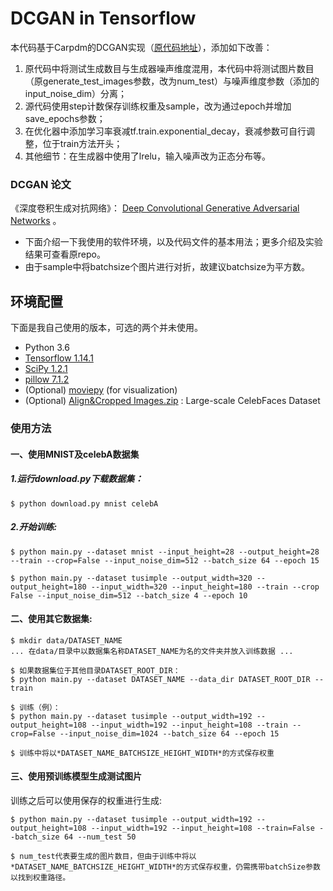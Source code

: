 # DCGAN in Tensorflow

本代码基于Carpdm的DCGAN实现（[原代码地址](https://github.com/carpedm20/DCGAN-tensorflow)），添加如下改善：

1. 原代码中将测试生成数目与生成器噪声维度混用，本代码中将测试图片数目（原generate_test_images参数，改为num_test）与噪声维度参数（添加的input_noise_dim）分离；
2. 源代码使用step计数保存训练权重及sample，改为通过epoch并增加save_epochs参数；
3. 在优化器中添加学习率衰减tf.train.exponential_decay，衰减参数可自行调整，位于train方法开头；
4. 其他细节：在生成器中使用了lrelu，输入噪声改为正态分布等。



### DCGAN 论文

《深度卷积生成对抗网络》： [Deep Convolutional Generative Adversarial Networks](http://arxiv.org/abs/1511.06434) 。







- 下面介绍一下我使用的软件环境，以及代码文件的基本用法；更多介绍及实验结果可查看原repo。
- 由于sample中将batchsize个图片进行对折，故建议batchsize为平方数。




## 环境配置

下面是我自己使用的版本，可选的两个并未使用。

- Python 3.6
- [Tensorflow 1.14.1](https://github.com/tensorflow/tensorflow/tree/r1.14)
- [SciPy 1.2.1](http://www.scipy.org/install.html)
- [pillow 7.1.2](https://github.com/python-pillow/Pillow)
- (Optional) [moviepy](https://github.com/Zulko/moviepy) (for visualization)
- (Optional) [Align&Cropped Images.zip](http://mmlab.ie.cuhk.edu.hk/projects/CelebA.html) : Large-scale CelebFaces Dataset





### 使用方法

#### 一、使用MNIST及celebA数据集

##### 1.运行download.py下载数据集：

    $ python download.py mnist celebA

##### 2.开始训练:

    $ python main.py --dataset mnist --input_height=28 --output_height=28 --train --crop=False --input_noise_dim=512 --batch_size 64 --epoch 15
    
    $ python main.py --dataset tusimple --output_width=320 --output_height=180 --input_width=320 --input_height=180 --train --crop False --input_noise_dim=512 --batch_size 4 --epoch 10

#### 二、使用其它数据集:

    $ mkdir data/DATASET_NAME
    ... 在data/目录中以数据集名称DATASET_NAME为名的文件夹并放入训练数据 ...
    
    $ 如果数据集位于其他目录DATASET_ROOT_DIR：
    $ python main.py --dataset DATASET_NAME --data_dir DATASET_ROOT_DIR --train
    
    $ 训练（例）：
    $ python main.py --dataset tusimple --output_width=192 --output_height=108 --input_width=192 --input_height=108 --train --crop=False --input_noise_dim=1024 --batch_size 64 --epoch 15
    
    $ 训练中将以*DATASET_NAME_BATCHSIZE_HEIGHT_WIDTH*的方式保存权重

#### 三、使用预训练模型生成测试图片

训练之后可以使用保存的权重进行生成:

    $ python main.py --dataset tusimple --output_width=192 --output_height=108 --input_width=192 --input_height=108 --train=False --batch_size 64 --num_test 50
    
    $ num_test代表要生成的图片数目，但由于训练中将以*DATASET_NAME_BATCHSIZE_HEIGHT_WIDTH*的方式保存权重，仍需携带batchSize参数以找到权重路径。
